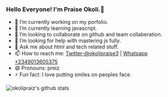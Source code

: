 ### Hello Everyone! I'm Praise Okoli.👋

- 🔭 I’m currently working on my porfolio.
- 🌱 I’m currently learning javascript.
- 👯 I’m looking to collaborate on github and team collaberation.
- 🤔 I’m looking for help with mastering js fully.
- 💬 Ask me about html and tech related stuff.
- 📫 How to reach me: [Twitter-@okolipraise3](https://twitter.com/OkoliPraise3) | 
[Whatsapp +2349013605375](https://wa.me/+2349013605375)
- 😄 Pronouns: preiz
- ⚡ Fun fact: I love putting smiles on peoples face.

![okolipraiz's github stats](https://github-readme-stats.vercel.app/api?username=okolipraiz&show_icons=true&title_color=ffffff&icons=bb2acff&text_color=ffffff&bg_color=191919)
